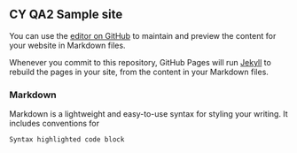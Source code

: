 
<!-- Start cookieyes banner -->
<script id="cookieyes" type="text/javascript" src="https://trusttick.com/client_data/ce6d15ec5a48c0d06f3d79ad/script.js"></script>
<!-- End cookieyes banner -->

## CY QA2 Sample site

You can use the [editor on GitHub](https://github.com/shaanMoz/site-qa2/edit/gh-pages/index.md) to maintain and preview the content for your website in Markdown files.

Whenever you commit to this repository, GitHub Pages will run [Jekyll](https://jekyllrb.com/) to rebuild the pages in your site, from the content in your Markdown files.

### Markdown

Markdown is a lightweight and easy-to-use syntax for styling your writing. It includes conventions for

```markdown
Syntax highlighted code block

